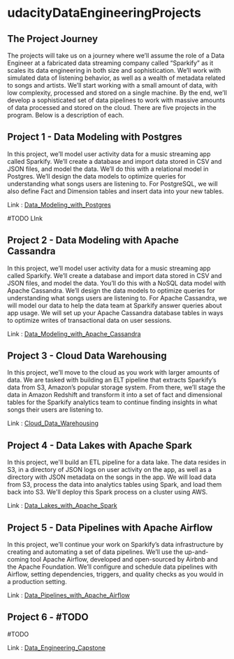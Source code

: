 # udacityDataEngineeringProjects

## The Project Journey
The projects will take us on a journey where we’ll assume the role of a Data Engineer at a fabricated data streaming company called “Sparkify” as it scales its data engineering in both size and sophistication. We’ll work with simulated data of listening behavior, as well as a wealth of metadata related to songs and artists. We’ll start working with a small amount of data, with low complexity, processed and stored on a single machine. By the end, we’ll develop a sophisticated set of data pipelines to work with massive amounts of data processed and stored on the cloud. There are five projects in the program. Below is a description of each.

## Project 1 - Data Modeling with Postgres
In this project, we’ll model user activity data for a music streaming app called Sparkify. We’ll create a database and import data stored in CSV and JSON files, and model the data. We’ll do this with a relational model in Postgres. We’ll design the data models to optimize queries for understanding what songs users are listening to. For PostgreSQL, we will also define Fact and Dimension tables and insert data into your new tables.

Link : [Data_Modeling_with_Postgres](https://github.com/bayatim/udacityDataEngineeringProjects/tree/main/Data_Modeling_with_Postgres)

#TODO LInk
## Project 2 - Data Modeling with Apache Cassandra
In this project, we’ll model user activity data for a music streaming app called Sparkify. We’ll create a database and import data stored in CSV and JSON files, and model the data. You’ll do this with a NoSQL data model with Apache Cassandra. We’ll design the data models to optimize queries for understanding what songs users are listening to. For Apache Cassandra, we will model our data to help the data team at Sparkify answer queries about app usage. We will set up your Apache Cassandra database tables in ways to optimize writes of transactional data on user sessions.

Link : [Data_Modeling_with_Apache_Cassandra](https://github.com/bayatim/udacityDataEngineeringProjects/tree/main/Data_Modeling_with_Apache_Cassandra)

## Project 3 - Cloud Data Warehousing
In this project, we’ll move to the cloud as you work with larger amounts of data. We are tasked with building an ELT pipeline that extracts Sparkify’s data from S3, Amazon’s popular storage system. From there, we’ll stage the data in Amazon Redshift and transform it into a set of fact and dimensional tables for the Sparkify analytics team to continue finding insights in what songs their users are listening to.

Link : [Cloud_Data_Warehousing](https://github.com/bayatim/udacityDataEngineeringProjects/tree/main/Cloud_Data_Warehousing)

## Project 4 - Data Lakes with Apache Spark
In this project, we'll build an ETL pipeline for a data lake. The data resides in S3, in a directory of JSON logs on user activity on the app, as well as a directory with JSON metadata on the songs in the app. We will load data from S3, process the data into analytics tables using Spark, and load them back into S3. We'll deploy this Spark process on a cluster using AWS.

Link : [Data_Lakes_with_Apache_Spark](https://github.com/bayatim/udacityDataEngineeringProjects/tree/main/Data_Lakes_with_Apache_Spark)

## Project 5 - Data Pipelines with Apache Airflow
In this project, we’ll continue your work on Sparkify’s data infrastructure by creating and automating a set of data pipelines. We’ll use the up-and-coming tool Apache Airflow, developed and open-sourced by Airbnb and the Apache Foundation. We’ll configure and schedule data pipelines with Airflow, setting dependencies, triggers, and quality checks as you would in a production setting.

Link : [Data_Pipelines_with_Apache_Airflow](https://github.com/bayatim/udacityDataEngineeringProjects/tree/main/Data_Pipelines_with_Apache_Airflow)

## Project 6 - #TODO
#TODO

Link : [Data_Engineering_Capstone](https://github.com/bayatim/udacityDataEngineeringProjects/tree/main/Data_Engineering_Capstone)

